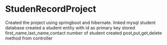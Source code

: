 # StudenRecordProject
Created the project using springboot and hibernate.
linked mysql student database
created a student entity with id as primary key
stored first_name,last_name,contact number of student
created post,put,get,delete method from controller
